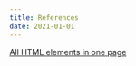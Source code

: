 ```yaml
---
title: References
date: 2021-01-01
---
```


[All HTML elements in one page](http://jkorpela.fi/www/testel.html)